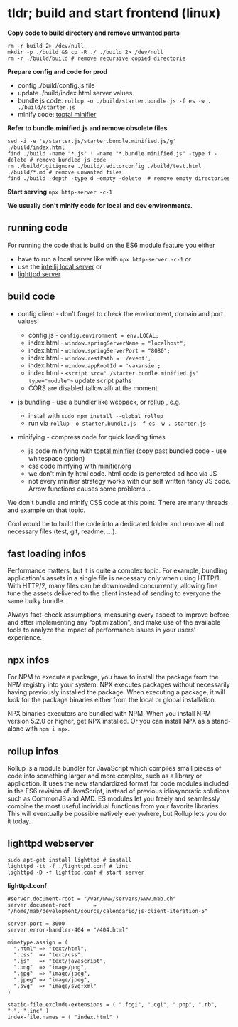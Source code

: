 # tldr; build and start frontend (linux)

**Copy code to build directory and remove unwanted parts**

    rm -r build 2> /dev/null
    mkdir -p ./build && cp -R ./ ./build 2> /dev/null
    rm -r ./build/build # remove recursive copied directorie

**Prepare config and code for prod**
- config ./build/config.js file
- update ./build/index.html server values
- bundle js code: `rollup -o ./build/starter.bundle.js -f es -w . ./build/starter.js`
- minify code: [toptal minifier](https://www.toptal.com/developers/javascript-minifier)

**Refer to bundle.minified.js and remove obsolete files**

    sed -i -e 's/starter.js/starter.bundle.minified.js/g' ./build/index.html
    find ./build -name "*.js" ! -name "*.bundle.minified.js" -type f -delete # remove bundled js code
    rm ./build/.gitignore ./build/.editorconfig ./build/test.html ./build/*.md # remove unwanted files
    find ./build -depth -type d -empty -delete  # remove empty directories

**Start serving** `npx http-server -c-1`

**We usually don't minify code for local and dev environments.**

## running code
For running the code that is build on the ES6 module feature you either

- have to run a local server like with `npx http-server -c-1` or
- use the [intellij local server](https://www.jetbrains.com/help/idea/creating-local-server-configuration.html) or
- [lighttpd server](https://redmine.lighttpd.net/projects/lighttpd/wiki)

## build code

- config client - don't forget to check the environment, domain and port values!
  - config.js  - `config.environment = env.LOCAL;`
  - index.html - `window.springServerName = "localhost";`
  - index.html - `window.springServerPort = "8080";`
  - index.html - `window.restPath = '/event';`
  - index.html - `window.appRootId = 'vakansie';`
  - index.html - `<script src="./starter.bundle.minified.js" type="module">` update script paths
  - CORS are disabled (allow all) at the moment.

- js bundling - use a bundler like webpack, or [rollup](https://rollupjs.org) , e.g.
    - install with  `sudo npm install --global rollup`
    - run via `rollup -o starter.bundle.js -f es -w . starter.js`

- minifying - compress code for quick loading times
  - js code minifying with [toptal minifier](https://www.toptal.com/developers/javascript-minifier) (copy past bundled code - use whitespace option)
  - css code minfying with [minifier.org](https://www.minifier.org)
  - we don't minify html code. html code is genereted ad hoc via JS
  - not every minifier strategy works with our self written fancy JS code. Arrow functions causes some problems...

We don't bundle and minify CSS code at this point. There are many threads and example on that topic.

Cool would be to build the code into a dedicated folder and remove all not necessary files (test, git, readme, ...).

## fast loading infos

Performance matters, but it is quite a complex topic. For example, bundling application's assets in a single file is necessary only when using HTTP/1.
With HTTP/2, many files can be downloaded concurrently, allowing fine tune the assets delivered to the client instead of sending to everyone the same bulky bundle.

Always fact-check assumptions, measuring every aspect to improve before and after implementing any “optimization”, and make use of the available tools to analyze the impact of performance issues in your users’ experience.

## npx infos
For NPM to execute a package, you have to install the package from
the NPM registry into your system. NPX executes packages without
necessarily having previously installed the package. When executing
a package, it will look for the package binaries either from the local
or global installation.

NPX binaries executors are bundled with NPM.
When you install NPM version 5.2.0 or higher, get NPX installed.
Or you can install NPX as a stand-alone with `npm i npx`.

## rollup infos
Rollup is a module bundler for JavaScript which compiles small pieces of code
into something larger and more complex, such as a library or application.
It uses the new standardized format for code modules included in the ES6 revision
of JavaScript, instead of previous idiosyncratic solutions such as CommonJS and AMD.
ES modules let you freely and seamlessly combine the most useful individual functions
from your favorite libraries. This will eventually be possible natively everywhere,
but Rollup lets you do it today.



## lighttpd webserver

    sudo apt-get install lighttpd # install
    lighttpd -tt -f ./lighttpd.conf # lint
    lighttpd -D -f lighttpd.conf # start server


**lighttpd.conf**

    #server.document-root = "/var/www/servers/www.mab.ch"
    server.document-root       = "/home/mab/development/source/calendario/js-client-iteration-5"

    server.port = 3000
    server.error-handler-404 = "/404.html"

    mimetype.assign = (
      ".html" => "text/html",
      ".css"  => "text/css",
      ".js"   => "text/javascript",
      ".png"  => "image/png",
      ".jpg"  => "image/jpeg",
      ".jpeg" => "image/jpeg",
      ".svg"  => "image/svg+xml"
    )

    static-file.exclude-extensions = ( ".fcgi", ".cgi", ".php", ".rb", "~", ".inc" )
    index-file.names = ( "index.html" )
